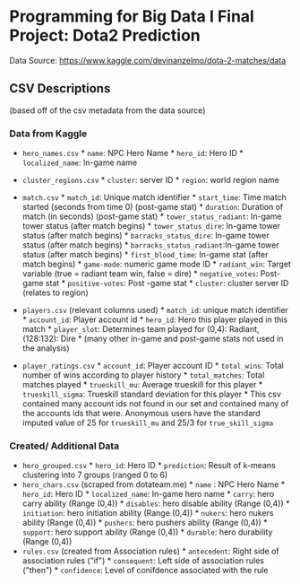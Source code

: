 # Programming for Big Data I Final Project: Dota2 Prediction

Data Source: https://www.kaggle.com/devinanzelmo/dota-2-matches/data

## CSV Descriptions   
(based off of the csv metadata from the data source)  

### Data from Kaggle

 - `hero_names.csv` 
       * `name`: NPC Hero Name
       * `hero_id`: Hero ID
       * `localized_name`: In-game name
 - `cluster_regions.csv`
       * `cluster`: server ID
       * `region`: world region name
 - `match.csv`
       * `match_id`: Unique match identifier
       * `start_time`: Time match started (seconds from time 0) (post-game stat)
       * `duration`: Duration of match (in seconds) (post-game stat)
       * `tower_status_radiant`: In-game tower status (after match begins)
       * `tower_status_dire`: In-game tower status (after match begins)
       * `barracks_status_dire`: In-game tower status (after match begins)
       * `barracks_status_radiant`:In-game tower status (after match begins)
       * `first_blood_time`: In-game stat (after match begins)
       * `game-mode`: numeric game mode ID
       * `radiant_win`: Target variable (true = radiant team win, false = dire)
       * `negative_votes`: Post-game stat
       * `positive-votes`: Post -game stat
       * `cluster`: cluster server ID (relates to region)
 - `players.csv` (relevant columns used)
       * `match_id`: unique match identifier
       * `account_id`: Player account id
       * `hero_id`: Hero this player played in this match
       * `player_slot`: Determines team played for (0,4): Radiant, (128:132): Dire
       *  (many other in-game and post-game stats not used in the analysis)
      
 - `player_ratings.csv`
       * `account_id`: Player account ID
       * `total_wins`: Total number of wins according to player history
       * `total_matches`: Total matches played
       * `trueskill_mu`: Average trueskill for this player
       * `trueskill_sigma`: Trueskill standard deviation for this player
       * This csv contained many account ids not found in our set and contained many of the accounts ids that were. 
         Anonymous users have the standard imputed value of 25 for `trueskill_mu` and 25/3 for `true_skill_sigma` 

### Created/ Additional Data

 - `hero_grouped.csv`
       * `hero_id`: Hero ID
       * `prediction`: Result of k-means clustering into 7 groups (ranged 0 to 6)
 - `hero_chars.csv` (scraped from dotateam.me) 
       * `name` : NPC Hero Name
       * `hero_id`: Hero ID
       * `localized_name`: In-game hero name
       * `carry`: hero carry ability (Range (0,4))
       * `disables`: hero disable ability (Range (0,4))
       * `initiation`: hero initiation ability (Range (0,4))
       * `nukers`: hero nukers ability (Range (0,4))
       * `pushers`: hero pushers ability (Range (0,4))
       * `support`: hero support ability (Range (0,4))
       * `durable`: hero durability (Range (0,4))
 - `rules.csv` (created from Association rules)
       * `antecedent`: Right side of association rules ("if")
       * `consequent`: Left side of association rules ("then")
       * `confidence`: Level of conifdence associated with the rule


